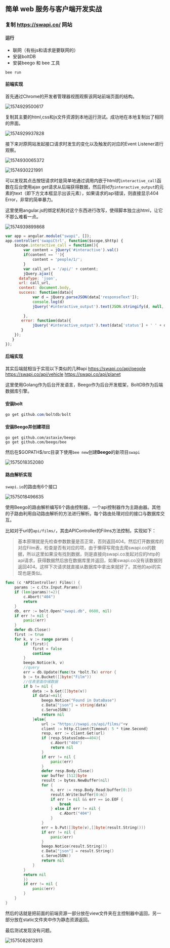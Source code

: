 ## 简单 web 服务与客户端开发实战

### 复制 https://swapi.co/ 网站

#### 运行

- 联网（有些js和请求是要联网的）
- 安装boltDB
- 安装beego 和 bee 工具

```shell
bee run
```


#### 前端实现

首先通过Chrome的开发者管理器视图观察该网站前端页面的结构。

![1574929500617](assets/1574929500617.png)

复制其主要的html,css和js文件资源到本地运行测试。成功地在本地复制出了相同的界面。

![1574929937828](assets/1574929937828.png)

接下来对原网站发起接口请求时发生的变化以及触发的对应的Event Listener进行观察。

![1574930065372](assets/1574930065372.png)

![1574930221991](assets/1574930221991.png)



可以发现其点击按钮请求时是简单地通过调用内嵌于html的`interactive_call`函数在后台使用ajax get请求从后端获得数据，然后将id为`interactive_output`的元素的text（即下方文本框显示出该元素），如果请求的api错误，则直接显示404 Error，非常的简单暴力。

这里使用angular.js的绑定机制对这个东西进行改写，使得脚本独立出html，让它不那么难看一点。

![1574939899868](assets/1574939899868.png)

```js
var app = angular.module("swapi", []);
app.controller('swapiCtrl', function($scope,$http) {
    $scope.interactive_call = function(){
        var content = jQuery('#interactive').val()
        if(content == ''){
            content = 'people/1/';
        }
        var call_url = '/api/' + content;
        jQuery.ajax({
      dataType: 'json',
      url: call_url,
      context: document.body,
      success: function(data){
            var d = jQuery.parseJSON(data['responseText']);
            console.log(d)
            jQuery('#interactive_output').text(JSON.stringify(d, null, '\t'));
            
        },
       error: function(data){
       		jQuery('#interactive_output').text(data['status'] + ' ' + data['statusText']);
       }
    });
   }
});
```

#### 后端实现
其实后端就相当于实现以下类似的几种api
https://swapi.co/api/people
https://swapi.co/api/vehicle
https://swapi.co/api/planet

这里使用Golang作为后台开发语言，Beego作为后台开发框架，BoltDB作为后端数据库引擎。

#### 安装bolt

```powershell
go get github.com/boltdb/bolt
```

#### 安装Beego并创建项目

```shell
go get github.com/astaxie/beego
go get github.com/beego/bee
```

然后在\$GOPATH\$/src目录下使用`bee new`创建**Beego**的新项目`swapi`

![1575018352080](assets/1575018352080.png)

#### 路由解析实现

`swapi.io`的路由有6个接口

![1575018496635](assets/1575018496635.png)

使用Beego的路由解析编写6个路由控制器，一个api控制器作为主路由器。其他的子路由利用自动路由解析的方法进行解析。每个路由处理对应的接口与数据库交互。

比如对于url的`api/films/`，其由APIController的Films方法控制，实现如下：

>基本原理就是先检查参数数量是否正常，否则返回404。然后打开数据库的对应Film表，检查是否有对应的项，由于懒得写爬虫去爬swapi.co的数据，所以这里如果没有找到数据，则是直接向swapi.co发起对应的http的api请求，获得数据然后放在数据库里并返回，如果swapi.co没有该数据则返回404。这样下次请求就直接从数据库中拿出来就好了。其他的api的实现也是类似。

```go
func (c *APIController) Films() {
	params := c.Ctx.Input.Params()
	if (len(params)!=2){
		c.Abort("404")
		return
	}
    db, err := bolt.Open("swapi.db", 0600, nil)
    if err != nil {
        panic(err)
	}
	defer db.Close()
	first := true
	for k, v := range params {
		if (first){
			first = false
			continue
		}
		beego.Notice(k, v)
		//query
		err = db.Update(func(tx *bolt.Tx) error {
        b := tx.Bucket([]byte("Film"))
        //往表里面存储数据
        if b != nil {
			data := b.Get([]byte(v))
			if data!=nil{
				beego.Notice("Found in DataBase")
				c.Data["json"] = string(data)
				c.ServeJSON()
				return nil
			}else{
				url := "https://swapi.co/api/films/"+v
				client := http.Client{Timeout: 5 * time.Second}
				resp, err := client.Get(url)
				if (resp.StatusCode==404){
					c.Abort("404")
					return nil
				}
    			if err != nil {
        			panic(err)
    			}
    			defer resp.Body.Close()
    			var buffer [512]byte
    			result := bytes.NewBuffer(nil)
    			for {
        			n, err := resp.Body.Read(buffer[0:])
        			result.Write(buffer[0:n])
        			if err != nil && err == io.EOF {
            			break
     				} else if err != nil {
            			c.Abort("404")
        			}
				}
				err = b.Put([]byte(v),[]byte(result.String()))
            	if err != nil {
					panic(err)
            	}
				beego.Notice(result.String())
				c.Data["json"] = result.String()
				c.ServeJSON()
				return nil
			}
        }
		return nil
   	 	})
    	if err != nil {
        	panic(err)
		}
	}
}
```

然后的话就是把前面的前端资源一部分放在view文件夹在主控制器中返回，另一部分放在static文件夹中作为静态资源返回。

最后测试发现没有问题。

![1575082812813](assets/1575082812813.png)



